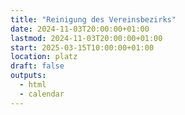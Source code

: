 ```yaml
---
title: "Reinigung des Vereinsbezirks"
date: 2024-11-03T20:00:00+01:00
lastmod: 2024-11-03T20:00:00+01:00
start: 2025-03-15T10:00:00+01:00
location: platz
draft: false
outputs:
  - html
  - calendar
---
```



